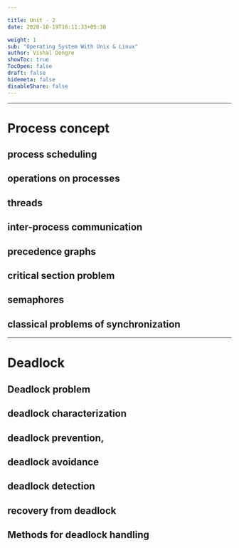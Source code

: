 ```yaml
---

title: Unit - 2 
date: 2020-10-19T16:11:33+05:30

weight: 1
sub: "Operating System With Unix & Linux"
author: Vishal Dongre
showToc: true
TocOpen: false
draft: false
hidemeta: false
disableShare: false
---
```



 
---

# Process concept
## process scheduling
## operations on processes
## threads
## inter-process communication
## precedence graphs
## critical section problem
## semaphores
## classical problems of synchronization

---

# Deadlock 
## Deadlock problem
## deadlock characterization
## deadlock prevention,
## deadlock avoidance
## deadlock detection
## recovery from deadlock
## Methods for deadlock handling
 